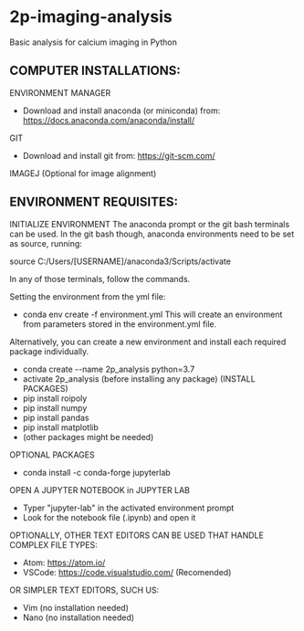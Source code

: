 # 2p-imaging-analysis
Basic analysis for calcium imaging in Python


COMPUTER INSTALLATIONS:
----------------------
ENVIRONMENT MANAGER
- Download and install anaconda (or miniconda) from: https://docs.anaconda.com/anaconda/install/

GIT
- Download and install git from: https://git-scm.com/

IMAGEJ (Optional for image alignment)


ENVIRONMENT REQUISITES:
----------------------

INITIALIZE ENVIRONMENT
The anaconda prompt or the git bash terminals can be used.
In the git bash though, anaconda environments need to be set as source, running:

source C:/Users/[USERNAME]/anaconda3/Scripts/activate

In any of those terminals, follow the commands.

Setting the environment from the yml file:
- conda env create -f environment.yml
This will create an environment from parameters stored in the environment.yml file.

Alternatively, you can create a new environment and install each required package individually.

- conda create --name 2p_analysis python=3.7
- activate 2p_analysis (before installing any package)
  (INSTALL PACKAGES)
- pip install roipoly
- pip install numpy
- pip install pandas
- pip install matplotlib
- (other packages might be needed)

OPTIONAL PACKAGES
- conda install -c conda-forge jupyterlab

OPEN A JUPYTER NOTEBOOK in JUPYTER LAB
- Typer "jupyter-lab" in the activated environment prompt
- Look for the notebook file (.ipynb) and open it

OPTIONALLY, OTHER TEXT EDITORS CAN BE USED THAT HANDLE COMPLEX FILE TYPES:
- Atom: https://atom.io/
- VSCode: https://code.visualstudio.com/ (Recomended)

OR SIMPLER TEXT EDITORS, SUCH US:
- Vim (no installation needed)
- Nano (no installation needed)

